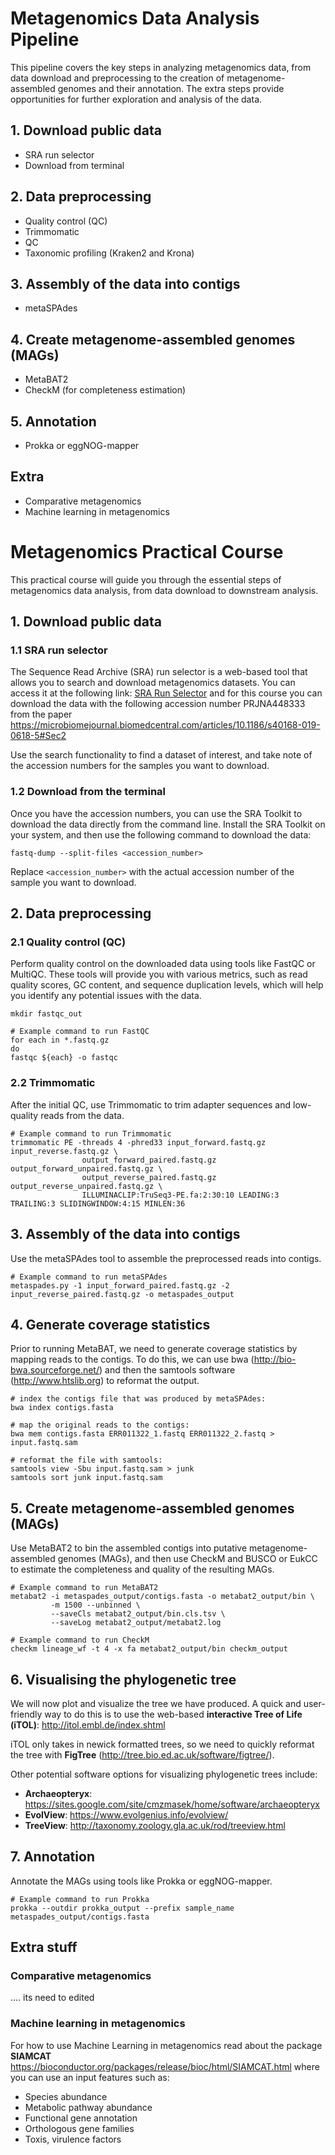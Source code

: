 # Metagenomics Data Analysis Pipeline

This pipeline covers the key steps in analyzing metagenomics data, from data download and preprocessing to the creation of metagenome-assembled genomes and their annotation. The extra steps provide opportunities for further exploration and analysis of the data.

## 1. Download public data
- SRA run selector
- Download from terminal

## 2. Data preprocessing
- Quality control (QC)
- Trimmomatic
- QC
- Taxonomic profiling (Kraken2 and Krona)

## 3. Assembly of the data into contigs
- metaSPAdes

## 4. Create metagenome-assembled genomes (MAGs)
- MetaBAT2
- CheckM (for completeness estimation)

## 5. Annotation
- Prokka or eggNOG-mapper

## Extra
- Comparative metagenomics
- Machine learning in metagenomics


# Metagenomics Practical Course

This practical course will guide you through the essential steps of metagenomics data analysis, from data download to downstream analysis.

## 1. Download public data

### 1.1 SRA run selector
The Sequence Read Archive (SRA) run selector is a web-based tool that allows you to search and download metagenomics datasets. You can access it at the following link:
[SRA Run Selector](https://www.ncbi.nlm.nih.gov/Traces/study/) and for this course you can download the data with the following accession number PRJNA448333 from the paper https://microbiomejournal.biomedcentral.com/articles/10.1186/s40168-019-0618-5#Sec2

Use the search functionality to find a dataset of interest, and take note of the accession numbers for the samples you want to download.

### 1.2 Download from the terminal
Once you have the accession numbers, you can use the SRA Toolkit to download the data directly from the command line. Install the SRA Toolkit on your system, and then use the following command to download the data:

```
fastq-dump --split-files <accession_number>
```

Replace `<accession_number>` with the actual accession number of the sample you want to download.

## 2. Data preprocessing

### 2.1 Quality control (QC)
Perform quality control on the downloaded data using tools like FastQC or MultiQC. These tools will provide you with various metrics, such as read quality scores, GC content, and sequence duplication levels, which will help you identify any potential issues with the data.

```
mkdir fastqc_out

# Example command to run FastQC
for each in *.fastq.gz
do 
fastqc ${each} -o fastqc
```

### 2.2 Trimmomatic
After the initial QC, use Trimmomatic to trim adapter sequences and low-quality reads from the data.

```
# Example command to run Trimmomatic
trimmomatic PE -threads 4 -phred33 input_forward.fastq.gz input_reverse.fastq.gz \
                output_forward_paired.fastq.gz output_forward_unpaired.fastq.gz \
                output_reverse_paired.fastq.gz output_reverse_unpaired.fastq.gz \
                ILLUMINACLIP:TruSeq3-PE.fa:2:30:10 LEADING:3 TRAILING:3 SLIDINGWINDOW:4:15 MINLEN:36
```

## 3. Assembly of the data into contigs
Use the metaSPAdes tool to assemble the preprocessed reads into contigs.

```
# Example command to run metaSPAdes
metaspades.py -1 input_forward_paired.fastq.gz -2 input_reverse_paired.fastq.gz -o metaspades_output
```

## 4. Generate coverage statistics
Prior to running MetaBAT, we need to generate coverage statistics by mapping reads to the contigs. To do this, we can use bwa (http://bio-bwa.sourceforge.net/) and then the samtools software (http://www.htslib.org) to reformat the output.

```
# index the contigs file that was produced by metaSPAdes:
bwa index contigs.fasta

# map the original reads to the contigs:
bwa mem contigs.fasta ERR011322_1.fastq ERR011322_2.fastq > input.fastq.sam

# reformat the file with samtools:
samtools view -Sbu input.fastq.sam > junk
samtools sort junk input.fastq.sam
```

## 5. Create metagenome-assembled genomes (MAGs)
Use MetaBAT2 to bin the assembled contigs into putative metagenome-assembled genomes (MAGs), and then use CheckM and BUSCO or EukCC to estimate the completeness and quality of the resulting MAGs.

```
# Example command to run MetaBAT2
metabat2 -i metaspades_output/contigs.fasta -o metabat2_output/bin \
         -m 1500 --unbinned \
         --saveCls metabat2_output/bin.cls.tsv \
         --saveLog metabat2_output/metabat2.log

# Example command to run CheckM
checkm lineage_wf -t 4 -x fa metabat2_output/bin checkm_output
```

## 6. Visualising the phylogenetic tree
We will now plot and visualize the tree we have produced. A quick and user-friendly way to do this is to use the web-based **interactive Tree of Life (iTOL)**: http://itol.embl.de/index.shtml

iTOL only takes in newick formatted trees, so we need to quickly reformat the tree with **FigTree** (http://tree.bio.ed.ac.uk/software/figtree/).

Other potential software options for visualizing phylogenetic trees include:
- **Archaeopteryx**: https://sites.google.com/site/cmzmasek/home/software/archaeopteryx
- **EvolView**: https://www.evolgenius.info/evolview/
- **TreeView**: http://taxonomy.zoology.gla.ac.uk/rod/treeview.html

## 7. Annotation
Annotate the MAGs using tools like Prokka or eggNOG-mapper.

```
# Example command to run Prokka
prokka --outdir prokka_output --prefix sample_name metaspades_output/contigs.fasta
```

## Extra stuff

### Comparative metagenomics
.... its need to edited 

### Machine learning in metagenomics
For how to use Machine Learning in metagenomics read about the package **SIAMCAT** https://bioconductor.org/packages/release/bioc/html/SIAMCAT.html where you can use an input features such as: <br>
- Species abundance
- Metabolic pathway abundance
- Functional gene annotation
- Orthologous gene families
- Toxis, virulence factors
